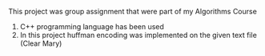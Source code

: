 This project was group assignment that were part of my Algorithms Course
1) C++ programming language has been used
2) In this project huffman encoding was implemented on the given text file (Clear Mary)
